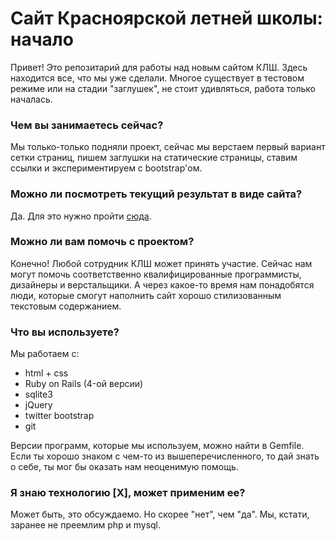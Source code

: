 # Сайт Красноярской летней школы: начало

Привет! Это репозитарий для работы над новым сайтом КЛШ.
Здесь находится все, что мы уже сделали. Многое существует 
в тестовом режиме или на стадии "заглушек", не стоит удивляться, 
работа только началась.

### Чем вы занимаетесь сейчас?
Мы только-только подняли проект, сейчас мы верстаем первый 
вариант сетки страниц, пишем заглушки на статические страницы, 
ставим ссылки и экспериментируем с bootstrap'ом.

### Можно ли посмотреть текущий результат в виде сайта?
Да. Для это нужно пройти [сюда](klsh.heroku.com). 

### Можно ли вам помочь с проектом?
Конечно! Любой сотрудник КЛШ может принять участие. Сейчас нам могут помочь соответственно квалифицированные 
программисты, дизайнеры и верстальщики. А через какое-то время нам понадобятся люди, которые смогут наполнить сайт хорошо стилизованным 
текстовым содержанием. 

### Что вы используете?
Мы работаем с:
* html + css
* Ruby on Rails (4-ой версии)
* sqlite3
* jQuery
* twitter bootstrap
* git

Версии программ, которые мы используем, можно найти в Gemfile.
Если ты хорошо знаком с чем-то из вышеперечисленного, то дай знать 
о себе, ты мог бы оказать нам неоценимую помощь.

### Я знаю технологию [X], может применим ее?
Может быть, это обсуждаемо. Но скорее "нет", чем "да".
Мы, кстати, заранее не преемлим php и mysql.



